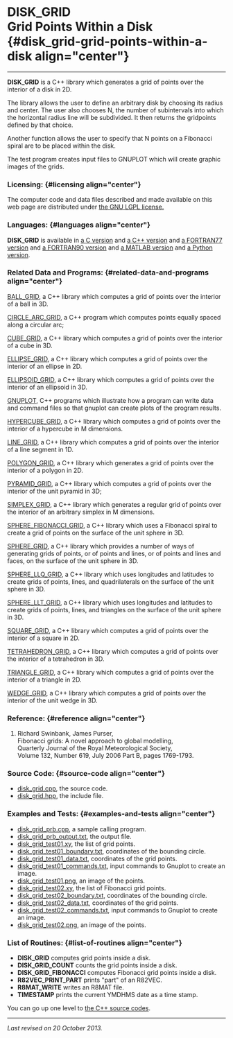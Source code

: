 DISK\_GRID\
Grid Points Within a Disk {#disk_grid-grid-points-within-a-disk align="center"}
=========================

------------------------------------------------------------------------

**DISK\_GRID** is a C++ library which generates a grid of points over
the interior of a disk in 2D.

The library allows the user to define an arbitrary disk by choosing its
radius and center. The user also chooses N, the number of subintervals
into which the horizontal radius line will be subdivided. It then
returns the gridpoints defined by that choice.

Another function allows the user to specify that N points on a Fibonacci
spiral are to be placed within the disk.

The test program creates input files to GNUPLOT which will create
graphic images of the grids.

### Licensing: {#licensing align="center"}

The computer code and data files described and made available on this
web page are distributed under [the GNU LGPL
license.](../../txt/gnu_lgpl.txt)

### Languages: {#languages align="center"}

**DISK\_GRID** is available in [a C
version](../../c_src/disk_grid/disk_grid.md) and [a C++
version](../../master/disk_grid/disk_grid.md) and [a FORTRAN77
version](../../f77_src/disk_grid/disk_grid.md) and [a FORTRAN90
version](../../f_src/disk_grid/disk_grid.md) and [a MATLAB
version](../../m_src/disk_grid/disk_grid.md) and [a Python
version](../../py_src/disk_grid/disk_grid.md).

### Related Data and Programs: {#related-data-and-programs align="center"}

[BALL\_GRID](../../master/ball_grid/ball_grid.md), a C++ library
which computes a grid of points over the interior of a ball in 3D.

[CIRCLE\_ARC\_GRID](../../master/circle_arc_grid/circle_arc_grid.md),
a C++ program which computes points equally spaced along a circular arc;

[CUBE\_GRID](../../master/cube_grid/cube_grid.md), a C++ library
which computes a grid of points over the interior of a cube in 3D.

[ELLIPSE\_GRID](../../master/ellipse_grid/ellipse_grid.md), a C++
library which computes a grid of points over the interior of an ellipse
in 2D.

[ELLIPSOID\_GRID](../../master/ellipsoid_grid/ellipsoid_grid.md), a
C++ library which computes a grid of points over the interior of an
ellipsoid in 3D.

[GNUPLOT](../../master/gnuplot/gnuplot.md), C++ programs which
illustrate how a program can write data and command files so that
gnuplot can create plots of the program results.

[HYPERCUBE\_GRID](../../master/hypercube_grid/hypercube_grid.md), a
C++ library which computes a grid of points over the interior of a
hypercube in M dimensions.

[LINE\_GRID](../../master/line_grid/line_grid.md), a C++ library
which computes a grid of points over the interior of a line segment in
1D.

[POLYGON\_GRID](../../master/polygon_grid/polygon_grid.md), a C++
library which generates a grid of points over the interior of a polygon
in 2D.

[PYRAMID\_GRID](../../master/pyramid_grid/pyramid_grid.md), a C++
library which computes a grid of points over the interior of the unit
pyramid in 3D;

[SIMPLEX\_GRID](../../master/simplex_grid/simplex_grid.md), a C++
library which generates a regular grid of points over the interior of an
arbitrary simplex in M dimensions.

[SPHERE\_FIBONACCI\_GRID](../../master/sphere_fibonacci_grid/sphere_fibonacci_grid.md),
a C++ library which uses a Fibonacci spiral to create a grid of points
on the surface of the unit sphere in 3D.

[SPHERE\_GRID](../../master/sphere_grid/sphere_grid.md), a C++
library which provides a number of ways of generating grids of points,
or of points and lines, or of points and lines and faces, on the surface
of the unit sphere in 3D.

[SPHERE\_LLQ\_GRID](../../master/sphere_llq_grid/sphere_llq_grid.md),
a C++ library which uses longitudes and latitudes to create grids of
points, lines, and quadrilaterals on the surface of the unit sphere in
3D.

[SPHERE\_LLT\_GRID](../../master/sphere_llt_grid/sphere_llt_grid.md),
a C++ library which uses longitudes and latitudes to create grids of
points, lines, and triangles on the surface of the unit sphere in 3D.

[SQUARE\_GRID](../../master/square_grid/square_grid.md), a C++
library which computes a grid of points over the interior of a square in
2D.

[TETRAHEDRON\_GRID](../../master/tetrahedron_grid/tetrahedron_grid.md),
a C++ library which computes a grid of points over the interior of a
tetrahedron in 3D.

[TRIANGLE\_GRID](../../master/triangle_grid/triangle_grid.md), a C++
library which computes a grid of points over the interior of a triangle
in 2D.

[WEDGE\_GRID](../../master/wedge_grid/wedge_grid.md), a C++ library
which computes a grid of points over the interior of the unit wedge in
3D.

### Reference: {#reference align="center"}

1.  Richard Swinbank, James Purser,\
    Fibonacci grids: A novel approach to global modelling,\
    Quarterly Journal of the Royal Meteorological Society,\
    Volume 132, Number 619, July 2006 Part B, pages 1769-1793.

### Source Code: {#source-code align="center"}

-   [disk\_grid.cpp](disk_grid.cpp), the source code.
-   [disk\_grid.hpp](disk_grid.hpp), the include file.

### Examples and Tests: {#examples-and-tests align="center"}

-   [disk\_grid\_prb.cpp](disk_grid_prb.cpp), a sample calling program.
-   [disk\_grid\_prb\_output.txt](disk_grid_prb_output.txt), the output
    file.
-   [disk\_grid\_test01.xy](disk_grid_test01.xy), the list of grid
    points.
-   [disk\_grid\_test01\_boundary.txt](disk_grid_test01_boundary.txt),
    coordinates of the bounding circle.
-   [disk\_grid\_test01\_data.txt](disk_grid_test01_data.txt),
    coordinates of the grid points.
-   [disk\_grid\_test01\_commands.txt](disk_grid_test01_commands.txt),
    input commands to Gnuplot to create an image.
-   [disk\_grid\_test01.png](disk_grid_test01.png), an image of the
    points.
-   [disk\_grid\_test02.xy](disk_grid_test02.xy), the list of Fibonacci
    grid points.
-   [disk\_grid\_test02\_boundary.txt](disk_grid_test02_boundary.txt),
    coordinates of the bounding circle.
-   [disk\_grid\_test02\_data.txt](disk_grid_test02_data.txt),
    coordinates of the grid points.
-   [disk\_grid\_test02\_commands.txt](disk_grid_test02_commands.txt),
    input commands to Gnuplot to create an image.
-   [disk\_grid\_test02.png](disk_grid_test02.png), an image of the
    points.

### List of Routines: {#list-of-routines align="center"}

-   **DISK\_GRID** computes grid points inside a disk.
-   **DISK\_GRID\_COUNT** counts the grid points inside a disk.
-   **DISK\_GRID\_FIBONACCI** computes Fibonacci grid points inside a
    disk.
-   **R82VEC\_PRINT\_PART** prints "part" of an R82VEC.
-   **R8MAT\_WRITE** writes an R8MAT file.
-   **TIMESTAMP** prints the current YMDHMS date as a time stamp.

You can go up one level to [the C++ source codes](../cpp_src.md).

------------------------------------------------------------------------

*Last revised on 20 October 2013.*
